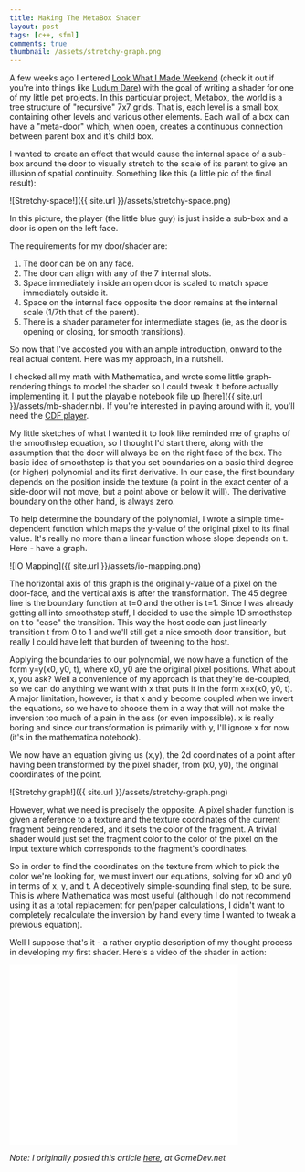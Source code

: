 ```yaml
---
title: Making The MetaBox Shader
layout: post
tags: [c++, sfml]
comments: true
thumbnail: /assets/stretchy-graph.png
---
```


A few weeks ago I entered [Look What I Made Weekend](http://lookwhatimadeweekend.com/) (check it out if you're into things like [Ludum Dare](http://ludumdare.com/compo/)) with the goal of writing a shader for one of my little pet projects. In this particular project, Metabox, the world is a tree structure of "recursive" 7x7 grids. That is, each level is a small box, containing other levels and various other elements. Each wall of a box can have a "meta-door" which, when open, creates a continuous connection between parent box and it's child box.

I wanted to create an effect that would cause the internal space of a sub-box around the door to visually stretch to the scale of its parent to give an illusion of spatial continuity. Something like this (a little pic of the final result):

![Stretchy-space!]({{ site.url }}/assets/stretchy-space.png)

In this picture, the player (the little blue guy) is just inside a sub-box and a door is open on the left face.

The requirements for my door/shader are:

1. The door can be on any face.
2. The door can align with any of the 7 internal slots.
3. Space immediately inside an open door is scaled to match space immediately outside it.
4. Space on the internal face opposite the door remains at the internal scale (1/7th that of the parent).
5. There is a shader parameter for intermediate stages (ie, as the door is opening or closing, for smooth transitions).

So now that I've accosted you with an ample introduction, onward to the real actual content. Here was my approach, in a nutshell.

I checked all my math with Mathematica, and wrote some little graph-rendering things to model the shader so I could tweak it before actually implementing it. I put the playable notebook file up [here]({{ site.url }}/assets/mb-shader.nb). If you're interested in playing around with it, you'll need the [CDF player](http://www.wolfram.com/cdf-player/).

My little sketches of what I wanted it to look like reminded me of graphs of the smoothstep equation, so I thought I'd start there, along with the assumption that the door will always be on the right face of the box. The basic idea of smoothstep is that you set boundaries on a basic third degree (or higher) polynomial and its first derivative. In our case, the first boundary depends on the position inside the texture (a point in the exact center of a side-door will not move, but a point above or below it will). The derivative boundary on the other hand, is always zero.

To help determine the boundary of the polynomial, I wrote a simple time-dependent function which maps the y-value of the original pixel to its final value. It's really no more than a linear function whose slope depends on t. Here - have a graph.

![IO Mapping]({{ site.url }}/assets/io-mapping.png)

The horizontal axis of this graph is the original y-value of a pixel on the door-face, and the vertical axis is after the transformation. The 45 degree line is the boundary function at t=0 and the other is t=1. Since I was already getting all into smoothstep stuff, I decided to use the simple 1D smoothstep on t to "ease" the transition. This way the host code can just linearly transition t from 0 to 1 and we'll still get a nice smooth door transition, but really I could have left that burden of tweening to the host.

Applying the boundaries to our polynomial, we now have a function of the form y=y(x0, y0, t), where x0, y0 are the original pixel positions. What about x, you ask? Well a convenience of my approach is that they're de-coupled, so we can do anything we want with x that puts it in the form x=x(x0, y0, t). A major limitation, however, is that x and y become coupled when we invert the equations, so we have to choose them in a way that will not make the inversion too much of a pain in the ass (or even impossible). x is really boring and since our transformation is primarily with y, I'll ignore x for now (it's in the mathematica notebook).

We now have an equation giving us (x,y), the 2d coordinates of a point after having been transformed by the pixel shader, from (x0, y0), the original coordinates of the point.

![Stretchy graph!]({{ site.url }}/assets/stretchy-graph.png)

However, what we need is precisely the opposite. A pixel shader function is given a reference to a texture and the texture coordinates of the current fragment being rendered, and it sets the color of the fragment. A trivial shader would just set the fragment color to the color of the pixel on the input texture which corresponds to the fragment's coordinates.

So in order to find the coordinates on the texture from which to pick the color we're looking for, we must invert our equations, solving for x0 and y0 in terms of x, y, and t. A deceptively simple-sounding final step, to be sure. This is where Mathematica was most useful (although I do not recommend using it as a total replacement for pen/paper calculations, I didn't want to completely recalculate the inversion by hand every time I wanted to tweak a previous equation).

Well I suppose that's it - a rather cryptic description of my thought process in developing my first shader. Here's a video of the shader in action:

<iframe width="400" height="315" src="//www.youtube.com/embed/9R59Lm9drX4" frameborder="0" allowfullscreen></iframe>


_Note: I originally posted this article [here](http://www.gamedev.net/blog/1908/entry-2260017-taking-a-stab-at-fancy-shmancy-shaders/), at GameDev.net_